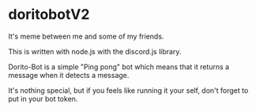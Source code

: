 # doritobotV2
It's meme between me and some of my friends.

This is written with node.js with the discord.js library.

Dorito-Bot is a simple "Ping pong" bot which means that it returns a message when it detects a message.

It's nothing special, but if you feels like running it your self, don't forget to put in your bot token.

